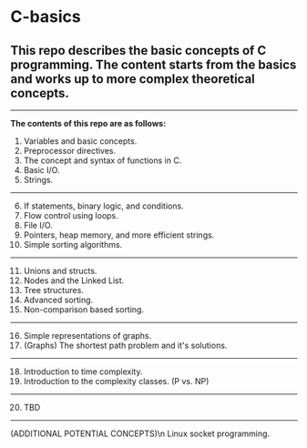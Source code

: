 # C-basics
## This repo describes the basic concepts of C programming. The content starts from the basics and works up to more complex theoretical concepts.


*********************************************************************************************************

**The contents of this repo are as follows:**

1. Variables and basic concepts.
2. Preprocessor directives.
3. The concept and syntax of functions in C.
4. Basic I/O.
5. Strings.
---------------------------------------------------------------
6. If statements, binary logic, and conditions.
7. Flow control using loops.
8. File I/O.
9. Pointers, heap memory, and more efficient strings.
10. Simple sorting algorithms.
---------------------------------------------------------------
11. Unions and structs.
12. Nodes and the Linked List.
13. Tree structures.
14. Advanced sorting.
15. Non-comparison based sorting.
---------------------------------------------------------------
16. Simple representations of graphs.
17. (Graphs) The shortest path problem and it's solutions.
---------------------------------------------------------------
18. Introduction to time complexity. 
19. Introduction to the complexity classes. (P vs. NP)
---------------------------------------------------------------
20. TBD
*********************************************************************************************************
(ADDITIONAL POTENTIAL CONCEPTS)\n
Linux socket programming.

